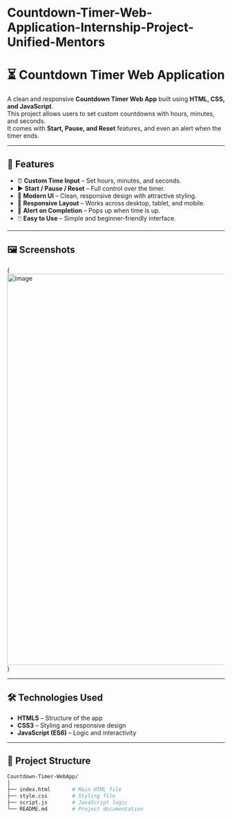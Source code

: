 ﻿# Countdown-Timer-Web-Application-Internship-Project-Unified-Mentors

# ⏳ Countdown Timer Web Application  

A clean and responsive **Countdown Timer Web App** built using **HTML, CSS, and JavaScript**.  
This project allows users to set custom countdowns with hours, minutes, and seconds.  
It comes with **Start, Pause, and Reset** features, and even an alert when the timer ends.  

---

## 🌟 Features  

- ⏰ **Custom Time Input** – Set hours, minutes, and seconds.  
- ▶️ **Start / Pause / Reset** – Full control over the timer.  
- 🎨 **Modern UI** – Clean, responsive design with attractive styling.  
- 📱 **Responsive Layout** – Works across desktop, tablet, and mobile.  
- 🔔 **Alert on Completion** – Pops up when time is up.  
- 🖱️ **Easy to Use** – Simple and beginner-friendly interface.  

---

## 🖼️ Screenshots  

(<img width="1900" height="905" alt="image" src="https://github.com/user-attachments/assets/e67ebd1b-119f-4055-9fa4-6d024faf8fc8" />
)  

---

## 🛠️ Technologies Used  

- **HTML5** – Structure of the app  
- **CSS3** – Styling and responsive design  
- **JavaScript (ES6)** – Logic and interactivity  

---

## 📂 Project Structure  

```bash
Countdown-Timer-WebApp/
│
├── index.html       # Main HTML file
├── style.css        # Styling file
├── script.js        # JavaScript logic
└── README.md        # Project documentation
